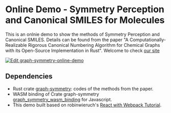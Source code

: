 # Online Demo - Symmetry Perception and Canonical SMILES for Molecules

This is an onlnie demo to show the methods of Symmetry Perception and Canonical SMILES. Details can be found from the paper "A Computationally-Realizable Rigorous Canonical Numbering Algorithm for Chemical Graphs with its Open-Source Implementation in Rust". Welcome to check [our site](https://chiral-data.github.io/)

[![Edit graph-symmetry-online-demo](https://codesandbox.io/static/img/play-codesandbox.svg)](https://codesandbox.io/s/github/chiral-data/graph-symmetry-online-demo/tree/master/?fontsize=14)


## Dependencies
- Rust crate [graph-symmetry](https://github.com/chiral-data/rust-graph-symmetry): codes of the methods from the paper.
- WASM binding of Crate graph-symmetry [graph_symmetry_wasm_binding](https://github.com/chiral-data/rust-graph-symmetry-webassembly) for Javascript.
- This demo built based on robinwieruch's [React with Webpack Tutorial](https://www.robinwieruch.de/minimal-react-webpack-babel-setup/).